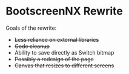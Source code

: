 # BootscreenNX Rewrite

Goals of the rewrite:

- ~~Less reliance on external libraries~~
- ~~Code cleanup~~
- Ability to save directly as Switch bitmap
- ~~Possibly a redesign of the page~~
- ~~Canvas that resizes to different screens~~